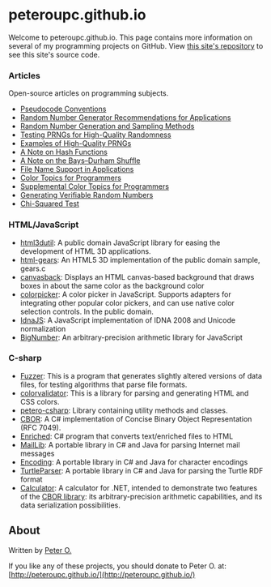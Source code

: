 peteroupc.github.io
====

Welcome to peteroupc.github.io. This page contains more information
on several of my programming projects on GitHub.  View [this site's repository](https://github.com/peteroupc/peteroupc.github.io)
to see this site's source code.

### Articles

Open-source articles on programming subjects.

* [Pseudocode Conventions](./pseudocode.html)
* [Random Number Generator Recommendations for Applications](./random.html)
* [Random Number Generation and Sampling Methods](./randomfunc.html)
* [Testing PRNGs for High-Quality Randomness](./randomtest.html)
* [Examples of High-Quality PRNGs](./hqprng.html)
* [A Note on Hash Functions](./hash.html)
* [A Note on the Bays&ndash;Durham Shuffle](./bdshuffle.html)
* [File Name Support in Applications](./filenames.html)
* [Color Topics for Programmers](./colorgen.html)
* [Supplemental Color Topics for Programmers](./suppcolor.html)
* [Generating Verifiable Random Numbers](./randomverif.html)
* [Chi-Squared Test](./chisqtest.html)

### HTML/JavaScript

* [html3dutil](./html3dutil): A public domain JavaScript library for easing the development of HTML 3D applications.
* [html-gears](./html-gears): An HTML5 3D implementation of the public domain sample, gears.c
* [canvasback](./canvasback): Displays an HTML canvas-based background that draws boxes in about the same color as the background color
* [colorpicker](./colorpicker): A color picker in JavaScript. Supports adapters for integrating other popular color pickers, and can use native color selection controls. In the public domain.
* [IdnaJS](./IdnaJS): A JavaScript implementation of IDNA 2008 and Unicode normalization
* [BigNumber](./BigNumber): An arbitrary-precision arithmetic library for JavaScript

### C-sharp

* [Fuzzer](./Fuzzer): This is a program that generates slightly altered versions
of data files, for testing algorithms that parse file formats.
* [colorvalidator](./colorvalidator): This is a library for parsing and generating HTML and CSS colors.
* [petero-csharp](./petero-csharp): Library containing utility methods and classes.
* [CBOR](./CBOR): A C# implementation of Concise Binary Object Representation (RFC 7049).
* [Enriched](./Enriched): C# program that converts text/enriched files to HTML
* [MailLib](./MailLib): A portable library in C# and Java for parsing Internet mail messages
* [Encoding](./Encoding): A portable library in C# and Java for character encodings
* [TurtleParser](./TurtleParser): A portable library in C# and Java for parsing the Turtle RDF format
* [Calculator](./Calculator): A calculator for .NET, intended to demonstrate
two features of the [CBOR library](./CBOR): its arbitrary-precision arithmetic capabilities, and its data serialization possibilities.

About
-----------

Written by [Peter O.](https://github.com/peteroupc/)

If you like any of these projects, you should donate to Peter O.
at: [http://peteroupc.github.io/](http://peteroupc.github.io/)
